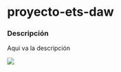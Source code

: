 # proyecto-ets-daw 

### Descripción

Aqui va la descripción

![](https://github.com/desiresa/proyecto-ets-daw/wiki)
